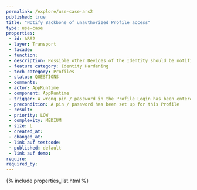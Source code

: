 ```yaml
---
permalink: /explore/use-case-ars2
published: true
title: "Notify Backbone of unauthorized Profile access"
type: use-case
properties:
 - id: ARS2
 - layer: Transport
 - facade: 
 - function: 
 - description: Possible other Devices of the Identity should be notified, if the pin or password has been wrongly entered multiple times. This notification could happen by the use of the Backbone, in addition to a possible central tracking of failed login attempts on Devices.
 - feature category: Identity Hardening
 - tech category: Profiles
 - status: QUESTIONS
 - comments: 
 - actor: AppRuntime
 - component: AppRuntime
 - trigger: A wrong pin / password in the Profile Login has been entered multiple times
 - precondition: A pin / password has been set up for this Profile 
 - result: 
 - priority: LOW
 - complexity: MEDIUM
 - size: L
 - created_at: 
 - changed_at: 
 - link auf testcode: 
 - published: default
 - link auf demo: 
require:
required_by:
---
```

{% include properties_list.html %}
